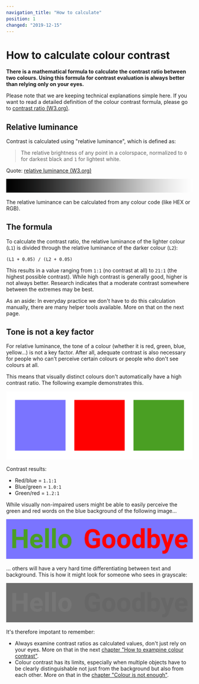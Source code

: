 ```yaml
---
navigation_title: "How to calculate"
position: 1
changed: "2019-12-15"
---
```


# How to calculate colour contrast

**There is a mathematical formula to calculate the contrast ratio between two colours. Using this formula for contrast evaluation is always better than relying only on your eyes.**

Please note that we are keeping technical explanations simple here. If you want to read a detailed definition of the colour contrast formula, please go to [contrast ratio (W3.org)](https://www.w3.org/TR/WCAG20/#contrast-ratiodef).

## Relative luminance

Contrast is calculated using "relative luminance", which is defined as:

> The relative brightness of any point in a colorspace, normalized to `0` for darkest black and `1` for lightest white.

Quote: [relative luminance (W3.org)](https://www.w3.org/TR/WCAG20/#relativeluminancedef)

![Relative luminance gradient](_media/relative-luminance-gradient.png)

The relative luminance can be calculated from any colour code (like HEX or RGB).

## The formula

To calculate the contrast ratio, the relative luminance of the lighter colour (`L1`) is divided through the relative luminance of the darker colour (`L2`):

    (L1 + 0.05) / (L2 + 0.05)

This results in a value ranging from `1:1` (no contrast at all) to `21:1` (the highest possible contrast). While high contrast is generally good, higher is not always better. Research indicates that a moderate contrast somewhere between the extremes may be best.

As an aside: In everyday practice we don't have to do this calculation manually, there are many helper tools available. More on that on the next page.

## Tone is not a key factor

For relative luminance, the tone of a colour (whether it is red, green, blue, yellow...) is not a key factor. After all, adequate contrast is also necessary for people who can't perceive certain colours or people who don't see colours at all.

This means that visually distinct colours don't automatically have a high contrast ratio. The following example demonstrates this.

![Colour tiles in the colours blue, red and green](_media/three-colours-tiles.png)

Contrast results:

- Red/blue = `1.1:1`
- Blue/green = `1.0:1`
- Green/red = `1.2:1`

While visually non-impaired users might be able to easily perceive the green and red words on the blue background of the following image...

![The words "Hello" in green and "Goodbye" in red written on a blue background](_media/three-colours-words.png)

... others will have a very hard time differentiating between text and background. This is how it might look for someone who sees in grayscale:

![The same picture with the words "Hello" and "Goodbye" but in grayscale](_media/three-colours-words-grayscale.png)

It's therefore impotant to remember:
- Always examine contrast ratios as calculated values, don't just rely on your eyes. More on that in the next [chapter "How to exampine colour contrast"](/knowledge/colours-and-contrast/how-to-examine/).
- Colour contrast has its limits, especially when multiple objects have to be clearly distinguishable not just from the background but also from each other. More on that in the [chapter "Colour is not enough"](/knowledge/colours-and-contrast/colour-is-not-enough/).
